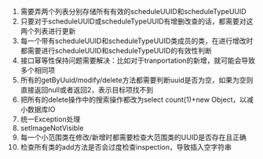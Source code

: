 1. 需要弄两个列表分别存储所有有效的scheduleUUID和scheduleTypeUUID
2. 只要对于scheduleUUID或scheduleTypeUUID有增删改查的话，都需要对这两个列表进行更新
3. 每一个带有scheduleUUID和scheduleTypeUUID类成员的类，在进行增改时都需要进行scheduleUUID和scheduleTypeUUID的有效性判断
4. 接口幂等性保持问题需要解决：比如对于tranportation的新增，就可能会导致多个相同项
5. 所有的getByUuid/modify/delete方法都需要判断uuid是否为空，如果为空则直接返回null或者返回2，表示目标项找不到
6. 把所有的delete操作中的搜索操作都改为select count(1)+new Object，以减小数据库IO
7. 统一Exception处理
8. setImageNotVisible
9. 每一个小范围类在修改/新增时都需要检查大范围类的UUID是否存在且正确
10. 检查所有类的add方法是否会过度检查inspection，导致插入空字符串